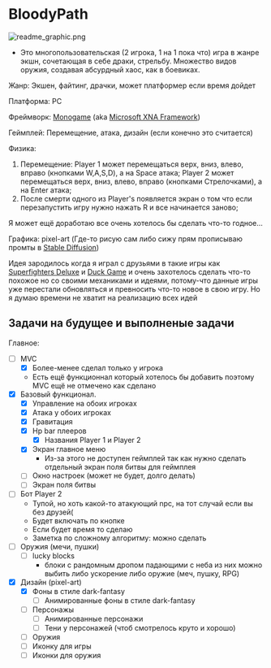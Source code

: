 # BloodyPath

![readme_graphic.png](https://i.imgur.com/nlxxV2P.png)

- Это многопользовательская (2 игрока, 1 на 1 пока что) игра в жанре экшн, сочетающая в себе драки, стрельбу. Множество видов оружия, создавая абсурдный хаос, как в боевиках.

Жанр: Экшен, файтинг, драчки, может платформер если время дойдет

Платформа: PC

Фреймворк: [Monogame](https://github.com/MonoGame/MonoGame) (aka [Microsoft XNA Framework](https://en.wikipedia.org/wiki/Microsoft_XNA))

Геймплей: Перемещение, атака, дизайн (если конечно это считается)

Физика: 
1.	Перемещение: Player 1 может перемещаться верх, вниз, влево, вправо (кнопками W,A,S,D), а на Space атака; Player 2 может перемещаться верх, вниз, влево, вправо (кнопками Стрелочками), а на Enter атака;
2. После смерти одного из Player's появляется экран о том что если перезапустить игру нужно нажать R и все начинается заново;

Я может ещё доработаю все очень хотелось бы сделать что-то годное...

Графика: pixel-art (Где-то рисую сам либо сижу прям прописываю промты в [Stable Diffusion](https://github.com/AUTOMATIC1111/stable-diffusion-webui))

Идея зародилось когда я играл с друзьями в такие игры как [Superfighters Deluxe](https://store.steampowered.com/app/855860/Superfighters_Deluxe/) и [Duck Game](https://store.steampowered.com/app/312530/Duck_Game/) и очень захотелось сделать что-то похожое но со своими механиками и идеями, потому-что данные игры уже перестали обновляться и превносить что-то новое в свою игру. Но я думаю времени не хватит на реализацию всех идей

## Задачи на будущее и выполненые задачи

Главное:

- [ ] MVC
    - [x] Более-менее сделал только у игрока
    - Есть ещё функционнал который хотелось бы добавить поэтому MVC ещё не отмечено как сделано
- [x] Базовый функционал.
    - [x] Управление на обоих игроках
    - [x] Атака у обоих игроках
    - [x] Гравитация
    - [x] Hp bar плееров
        - [x] Названия Player 1 и Player 2
    - [x] Экран главное меню
        - Из-за этого не доступен геймплей так как нужно сделать отдельный экран поля битвы для геймплея
    - [ ] Окно настроек (может не будет, долго делать)
    - [ ] Экран поля битвы
- [ ] Бот Player 2
    - Тупой, но хоть какой-то атакующий npc, на тот случай если вы без друзей(
    - Будет включать по кнопке
    - Если будет время то сделаю
    - Заметка по сложному алгоритму: можно сделать 
- [ ] Оружия (мечи, пушки)
    - [ ] lucky blocks 
        - блоки с рандомным дропом падающими с неба из них можно выбить либо ускорение либо оружие (меч, пушку, RPG)
- [x] Дизайн (pixel-art)
    - [x] Фоны в стиле dark-fantasy
        - [ ] Анимированные фоны в стиле dark-fantasy
    - [ ] Персонажы
        - [ ] Анимированные персонажи
        - [ ] Тени у персонажей (чтоб смотрелось круто и хорошо)
    - [ ] Оружия
    - [ ] Иконку для игры
    - [ ] Иконки для оружия